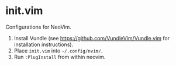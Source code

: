 # init.vim
Configurations for NeoVim.

1. Install Vundle (see https://github.com/VundleVim/Vundle.vim for installation instructions).
2. Place `init.vim` into `~/.config/nvim/`.
3. Run `:PlugInstall` from within neovim.
